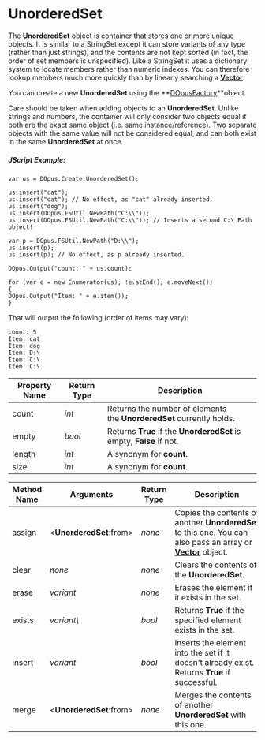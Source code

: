 # UnorderedSet

The **UnorderedSet** object is container that stores one or more unique objects. It is similar to a StringSet except it can store variants of any type (rather than just strings), and the contents are not kept sorted (in fact, the order of set members is unspecified). Like a StringSet it uses a dictionary system to locate members rather than numeric indexes. You can therefore lookup members much more quickly than by linearly searching a **[Vector](vector.md)**.

You can create a new **UnorderedSet** using the **[DOpusFactory](dopusfactory.md)**object.

Care should be taken when adding objects to an **UnorderedSet**. Unlike strings and numbers, the container will only consider two objects equal if both are the exact same object (i.e. same instance/reference). Two separate objects with the same value will not be considered equal, and can both exist in the same **UnorderedSet** at once.

##### JScript Example:

    var us = DOpus.Create.UnorderedSet();

    us.insert("cat");
    us.insert("cat"); // No effect, as "cat" already inserted.
    us.insert("dog");
    us.insert(DOpus.FSUtil.NewPath("C:\\"));
    us.insert(DOpus.FSUtil.NewPath("C:\\")); // Inserts a second C:\ Path object!

    var p = DOpus.FSUtil.NewPath("D:\\");
    us.insert(p);
    us.insert(p); // No effect, as p already inserted.

    DOpus.Output("count: " + us.count);

    for (var e = new Enumerator(us); !e.atEnd(); e.moveNext())
    {
    DOpus.Output("Item: " + e.item());
    }

That will output the following (order of items may vary):

    count: 5
    Item: cat
    Item: dog
    Item: D:\
    Item: C:\
    Item: C:\

| Property Name | Return Type | Description |
| --- | --- | --- |
| count | *int* | Returns the number of elements the **UnorderedSet** currently holds. |
| empty | *bool* | Returns **True** if the **UnorderedSet** is empty, **False** if not. |
| length | *int* | A synonym for **count**. |
| size | *int* | A synonym for **count**. |

| Method Name | **Arguments** | Return Type | Description |
| --- | --- | --- | --- |
| assign | \<**UnorderedSet**:from\> | *none* | Copies the contents of another **UnorderedSet** to this one. You can also pass an array or **[Vector](vector.md)** object. |
| clear | *none* | *none* | Clears the contents of the **UnorderedSet**. |
| erase | *variant* | *none* | Erases the element if it exists in the set. |
| exists | *variant\\* | *bool* | Returns **True** if the specified element exists in the set. |
| insert | *variant* | *bool* | Inserts the element into the set if it doesn't already exist. Returns **True** if successful. |
| merge | \<**UnorderedSet**:from\> | *none* | Merges the contents of another **UnorderedSet** with this one. |

